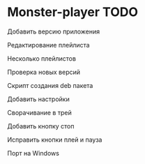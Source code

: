 # Monster-player TODO

Добавить версию приложения

Редактирование плейлиста

Несколько плейлистов

Проверка новых версий

Скрипт создания deb пакета

Добавить настройки

Сворачивание в трей

Добавить кнопку стоп

Исправить кнопки плей и пауза

Порт на Windows